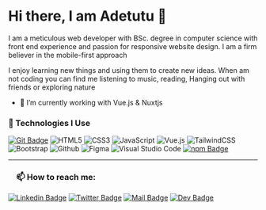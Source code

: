 
# Hi there, I am Adetutu 👋

I am a meticulous web developer with BSc. degree in computer science with front end experience and passion for responsive website design. I am a firm believer in the mobile-first approach

I enjoy learning new things and using them to create new ideas. When am not coding you can find me listening to music, reading, Hanging out with friends or exploring nature

- 🌱 I’m currently working with Vue.js & Nuxtjs

<!-- 

**Adetutu777/Adetutu777** is a ✨ _special_ ✨ repository because its `README.md` (this file) appears on your GitHub profile.

Here are some ideas to get you started:

- 🔭 I’m currently working on ...
- 🌱 I’m currently learning ...
- 👯 I’m looking to collaborate on ...
- 🤔 I’m looking for help with ...
- 💬 Ask me about ...
- 📫 How to reach me: ...
- 😄 Pronouns: ...
- ⚡ Fun fact: ...
-->




### 👯 Technologies I Use
[![Git Badge](https://img.shields.io/badge/Git-20232A?style=for-the-badge&logo=Git&logoColor=61DAFB)](#) 
<img alt="HTML5" src="https://img.shields.io/badge/html5-%23E34F26.svg?style=for-the-badge&logo=html5&logoColor=white"/>
<img alt="CSS3" src="https://img.shields.io/badge/css3-%231572B6.svg?style=for-the-badge&logo=css3&logoColor=white"/>
<img alt="JavaScript" src="https://img.shields.io/badge/javascript-%23323330.svg?style=for-the-badge&logo=javascript&logoColor=%23F7DF1E"/>
<img alt="Vue.js" src="https://img.shields.io/badge/vue-Vue.js-yellowgreen.svg?"/>
<img alt="TailwindCSS" src="https://img.shields.io/badge/tailwind css-%2338B2AC.svg?style=for-the-badge&logo=tailwind-css&logoColor=white"/>
  <img alt="Bootstrap" src="https://img.shields.io/badge/bootstrap-%23563D7C.svg?style=for-the-badge&logo=bootstrap&logoColor=white"/>
<img alt="Github" src="https://img.shields.io/badge/github-%23000000.svg?style=for-the-badge&logo=github&logoColor=white"/>
<img alt="Figma" src="https://img.shields.io/badge/figma-%23F24E1E.svg?style=for-the-badge&logo=figma&logoColor=white" />
<img alt="Visual Studio Code" src="https://img.shields.io/badge/Visual Studio Code-0078d7.svg?style=for-the-badge&logo=visual-studio-code&logoColor=white"/>
[![npm Badge](https://img.shields.io/badge/npm-20232A?style=for-the-badge&logo=npm&logoColor=61DAFB)](#) 


 <hr>
 

<h3><a id="user-content-about-me" class="anchor" aria-hidden="true" href="#about-me"><svg class="octicon octicon-link" viewBox="0 0 16 16" version="1.1" width="16" height="16" aria-hidden="true"></a>📫 How to reach me:</h3>
  
  [![Linkedin Badge](https://img.shields.io/badge/LinkedIn-0077B5?style=for-the-badge&logo=linkedin&logoColor=white)](https://www.linkedin.com/in/adetutu-gbangbola-05a48070/)
  [![Twitter Badge](https://img.shields.io/badge/Twitter-1DA1F2?style=for-the-badge&logo=twitter&logoColor=white)](https://twitter.com/adetutu2222)
  [![Mail Badge](https://img.shields.io/badge/Gmail-D14836?style=for-the-badge&logo=gmail&logoColor=white)](mailto:adetutugbangbola@gmail.com) 
  [![Dev Badge](https://img.shields.io/badge/Dev-000000?style=for-the-badge&logo=Dev&logoColor=white)](https://dev.to/adetutu777)
